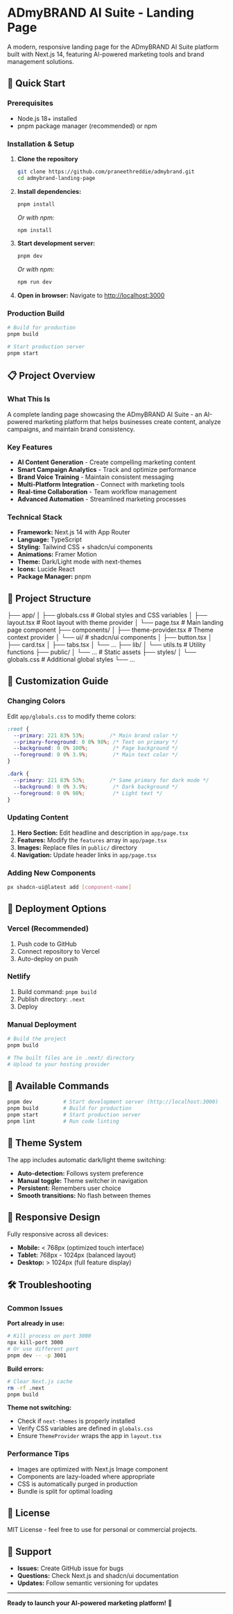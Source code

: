 
# ADmyBRAND AI Suite - Landing Page

A modern, responsive landing page for the ADmyBRAND AI Suite platform built with Next.js 14, featuring AI-powered marketing tools and brand management solutions.

## 🚀 Quick Start

### Prerequisites
- Node.js 18+ installed
- pnpm package manager (recommended) or npm

### Installation & Setup
1. **Clone the repository**
   ```bash
   git clone https://github.com/praneethreddie/admybrand.git
   cd admybrand-landing-page
   
2. **Install dependencies:**
   ```bash
   pnpm install
   ```
   *Or with npm:*
   ```bash
   npm install
   ```

3. **Start development server:**
   ```bash
   pnpm dev
   ```
   *Or with npm:*
   ```bash
   npm run dev
   ```

4. **Open in browser:**
   Navigate to [http://localhost:3000](http://localhost:3000)

### Production Build

```bash
# Build for production
pnpm build

# Start production server
pnpm start
```

## 📋 Project Overview

### What This Is
A complete landing page showcasing the ADmyBRAND AI Suite - an AI-powered marketing platform that helps businesses create content, analyze campaigns, and maintain brand consistency.

### Key Features
- **AI Content Generation** - Create compelling marketing content
- **Smart Campaign Analytics** - Track and optimize performance
- **Brand Voice Training** - Maintain consistent messaging
- **Multi-Platform Integration** - Connect with marketing tools
- **Real-time Collaboration** - Team workflow management
- **Advanced Automation** - Streamlined marketing processes

### Technical Stack
- **Framework:** Next.js 14 with App Router
- **Language:** TypeScript
- **Styling:** Tailwind CSS + shadcn/ui components
- **Animations:** Framer Motion
- **Theme:** Dark/Light mode with next-themes
- **Icons:** Lucide React
- **Package Manager:** pnpm

## 📁 Project Structure

├── app/
│   ├── globals.css          # Global styles and CSS variables
│   ├── layout.tsx           # Root layout with theme provider
│   └── page.tsx             # Main landing page component
├── components/
│   ├── theme-provider.tsx   # Theme context provider
│   └── ui/                  # shadcn/ui components
│       ├── button.tsx
│       ├── card.tsx
│       ├── tabs.tsx
│       └── ...
├── lib/
│   └── utils.ts             # Utility functions
├── public/
│   └── ...                  # Static assets
├── styles/
│   └── globals.css          # Additional global styles
└── ...



## 🎨 Customization Guide

### Changing Colors
Edit `app/globals.css` to modify theme colors:

```css
:root {
  --primary: 221 83% 53%;        /* Main brand color */
  --primary-foreground: 0 0% 98%; /* Text on primary */
  --background: 0 0% 100%;        /* Page background */
  --foreground: 0 0% 3.9%;        /* Main text color */
}

.dark {
  --primary: 221 83% 53%;        /* Same primary for dark mode */
  --background: 0 0% 3.9%;        /* Dark background */
  --foreground: 0 0% 98%;         /* Light text */
}
```

### Updating Content
1. **Hero Section:** Edit headline and description in `app/page.tsx`
2. **Features:** Modify the `features` array in `app/page.tsx`
3. **Images:** Replace files in `public/` directory
4. **Navigation:** Update header links in `app/page.tsx`

### Adding New Components
```bash
px shadcn-ui@latest add [component-name]
```

## 🚀 Deployment Options

### Vercel (Recommended)
1. Push code to GitHub
2. Connect repository to Vercel
3. Auto-deploy on push

### Netlify
1. Build command: `pnpm build`
2. Publish directory: `.next`
3. Deploy

### Manual Deployment
```bash
# Build the project
pnpm build

# The built files are in .next/ directory
# Upload to your hosting provider
```

## 🔧 Available Commands

```bash
pnpm dev          # Start development server (http://localhost:3000)
pnpm build        # Build for production
pnpm start        # Start production server
pnpm lint         # Run code linting
```

## 🌙 Theme System

The app includes automatic dark/light theme switching:
- **Auto-detection:** Follows system preference
- **Manual toggle:** Theme switcher in navigation
- **Persistent:** Remembers user choice
- **Smooth transitions:** No flash between themes

## 📱 Responsive Design

Fully responsive across all devices:
- **Mobile:** < 768px (optimized touch interface)
- **Tablet:** 768px - 1024px (balanced layout)
- **Desktop:** > 1024px (full feature display)

## 🛠️ Troubleshooting

### Common Issues

**Port already in use:**
```bash
# Kill process on port 3000
npx kill-port 3000
# Or use different port
pnpm dev -- -p 3001
```

**Build errors:**
```bash
# Clear Next.js cache
rm -rf .next
pnpm build
```

**Theme not switching:**
- Check if `next-themes` is properly installed
- Verify CSS variables are defined in `globals.css`
- Ensure `ThemeProvider` wraps the app in `layout.tsx`

### Performance Tips
- Images are optimized with Next.js Image component
- Components are lazy-loaded where appropriate
- CSS is automatically purged in production
- Bundle is split for optimal loading

## 📄 License

MIT License - feel free to use for personal or commercial projects.

## 🤝 Support

- **Issues:** Create GitHub issue for bugs
- **Questions:** Check Next.js and shadcn/ui documentation
- **Updates:** Follow semantic versioning for updates

---

**Ready to launch your AI-powered marketing platform!** 🚀

